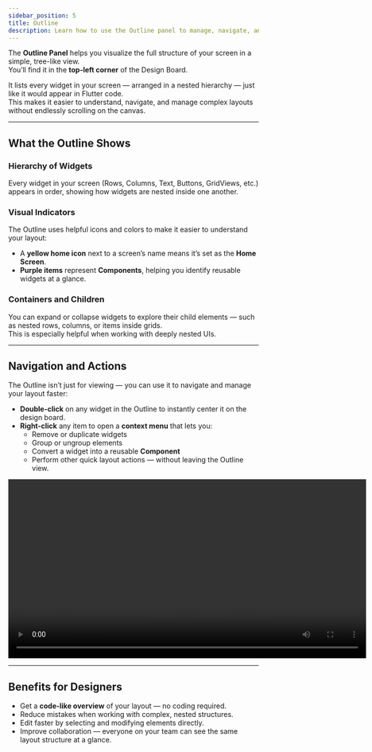 ```yaml
---
sidebar_position: 5
title: Outline
description: Learn how to use the Outline panel to manage, navigate, and organize your app’s layout easily.
---
```


The **Outline Panel** helps you visualize the full structure of your screen in a simple, tree-like view.  
You’ll find it in the **top-left corner** of the Design Board.

It lists every widget in your screen — arranged in a nested hierarchy — just like it would appear in Flutter code.  
This makes it easier to understand, navigate, and manage complex layouts without endlessly scrolling on the canvas.

---

## What the Outline Shows

### **Hierarchy of Widgets**
Every widget in your screen (Rows, Columns, Text, Buttons, GridViews, etc.) appears in order, showing how widgets are nested inside one another.

### **Visual Indicators**
The Outline uses helpful icons and colors to make it easier to understand your layout:
- A **yellow home icon** next to a screen’s name means it’s set as the **Home Screen**.  
- **Purple items** represent **Components**, helping you identify reusable widgets at a glance.

### **Containers and Children**
You can expand or collapse widgets to explore their child elements — such as nested rows, columns, or items inside grids.  
This is especially helpful when working with deeply nested UIs.

---

## Navigation and Actions

The Outline isn’t just for viewing — you can use it to navigate and manage your layout faster:

- **Double-click** on any widget in the Outline to instantly center it on the design board.  
- **Right-click** any item to open a **context menu** that lets you:
  - Remove or duplicate widgets  
  - Group or ungroup elements  
  - Convert a widget into a reusable **Component**  
  - Perform other quick layout actions — without leaving the Outline view.

<video controls width="720">
  <source src="/img/designer/Clipboard-20251002-074122-268.mp4" type="video/mp4" />
  Your browser does not support the video tag.
</video>

---

## Benefits for Designers

- Get a **code-like overview** of your layout — no coding required.  
- Reduce mistakes when working with complex, nested structures.  
- Edit faster by selecting and modifying elements directly.  
- Improve collaboration — everyone on your team can see the same layout structure at a glance.
